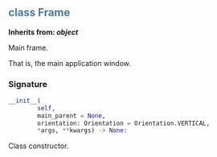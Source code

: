 #  

## <h2 style="color: #4d7c99;">class Frame</h2>


**Inherits from: _object_**

Main frame.
 
 That is, the main application window.
 


### Signature

```python
__init__(
        self,
        main_parent = None,
        orientation: Orientation = Orientation.VERTICAL,
        *args, **kwargs) -> None:
```

Class constructor.
